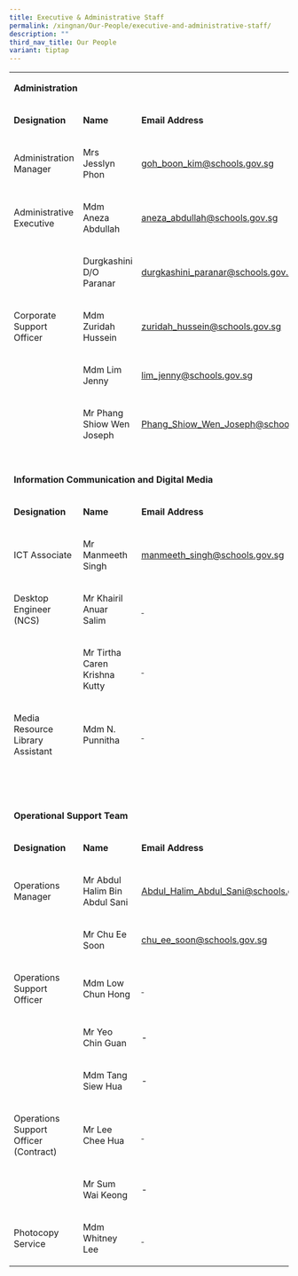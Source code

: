 ```yaml
---
title: Executive & Administrative Staff
permalink: /xingnan/Our-People/executive-and-administrative-staff/
description: ""
third_nav_title: Our People
variant: tiptap
---
```

<table style="minWidth: 75px">
<colgroup>
<col>
<col>
<col>
</colgroup>
<tbody>
<tr>
<td rowspan="1" colspan="3">
<p><strong>Administration</strong>
</p>
</td>
</tr>
<tr>
<td rowspan="1" colspan="1">
<p><strong>Designation</strong>
</p>
</td>
<td rowspan="1" colspan="1">
<p><strong>Name</strong>
</p>
</td>
<td rowspan="1" colspan="1">
<p><strong>Email Address</strong>
</p>
</td>
</tr>
<tr>
<td rowspan="1" colspan="1">
<p>Administration Manager</p>
</td>
<td rowspan="1" colspan="1">
<p>Mrs Jesslyn Phon</p>
</td>
<td rowspan="1" colspan="1">
<p><a href="mailto:goh_boon_kim@schools.gov.sg" rel="noopener noreferrer nofollow" target="_blank"><u>goh_boon_kim@schools.gov.sg</u></a>
</p>
</td>
</tr>
<tr>
<td rowspan="1" colspan="1">
<p>Administrative Executive</p>
</td>
<td rowspan="1" colspan="1">
<p>Mdm Aneza Abdullah</p>
</td>
<td rowspan="1" colspan="1">
<p><a href="mailto:aneza_abdullah@schools.gov.sg" rel="noopener noreferrer nofollow" target="_blank"><u>aneza_abdullah@schools.gov.sg</u></a>
</p>
</td>
</tr>
<tr>
<td rowspan="1" colspan="1">
<p></p>
</td>
<td rowspan="1" colspan="1">
<p>Durgkashini D/O Paranar</p>
</td>
<td rowspan="1" colspan="1">
<p><a href="mailto:durgkashini_paranar@schools.gov.sg" rel="noopener noreferrer nofollow" target="_blank">durgkashini_paranar@schools.gov.sg</a>
</p>
</td>
</tr>
<tr>
<td rowspan="1" colspan="1">
<p>Corporate Support Officer</p>
</td>
<td rowspan="1" colspan="1">
<p>Mdm Zuridah Hussein</p>
</td>
<td rowspan="1" colspan="1">
<p><a href="mailto:zuridah_hussein@schools.gov.sg" rel="noopener noreferrer nofollow" target="_blank"><u>zuridah_hussein@schools.gov.sg</u></a>
</p>
</td>
</tr>
<tr>
<td rowspan="1" colspan="1">
<p>&nbsp;</p>
</td>
<td rowspan="1" colspan="1">
<p>Mdm Lim Jenny</p>
</td>
<td rowspan="1" colspan="1">
<p><a href="mailto:lim_jenny@schools.gov.sg" rel="noopener noreferrer nofollow" target="_blank"><u>lim_jenny@schools.gov.sg</u></a>
</p>
</td>
</tr>
<tr>
<td rowspan="1" colspan="1">
<p>&nbsp;</p>
</td>
<td rowspan="1" colspan="1">
<p>Mr Phang Shiow Wen Joseph</p>
</td>
<td rowspan="1" colspan="1">
<p><a href="mailto:Phang_Shiow_Wen_Joseph@schools.gov.sg" rel="noopener noreferrer nofollow" target="_blank"><u>Phang_Shiow_Wen_Joseph@schools.gov.sg</u></a>
</p>
</td>
</tr>
<tr>
<td rowspan="1" colspan="1">
<p></p>
<p></p>
</td>
<td rowspan="1" colspan="1">
<p></p>
</td>
<td rowspan="1" colspan="1">
<p></p>
</td>
</tr>
<tr>
<td rowspan="1" colspan="3">
<p><strong>Information Communication and Digital Media</strong>
</p>
</td>
</tr>
<tr>
<td rowspan="1" colspan="1">
<p><strong>Designation</strong>
</p>
</td>
<td rowspan="1" colspan="1">
<p><strong>Name</strong>
</p>
</td>
<td rowspan="1" colspan="1">
<p><strong>Email Address</strong>
</p>
</td>
</tr>
<tr>
<td rowspan="1" colspan="1">
<p>ICT Associate</p>
</td>
<td rowspan="1" colspan="1">
<p>Mr Manmeeth Singh</p>
</td>
<td rowspan="1" colspan="1">
<p><a href="mailto:manmeeth_singh@schools.gov.sg" rel="noopener noreferrer nofollow" target="_blank"><u>manmeeth_singh@schools.gov.sg</u></a>
</p>
</td>
</tr>
<tr>
<td rowspan="1" colspan="1">
<p>Desktop Engineer (NCS)</p>
</td>
<td rowspan="1" colspan="1">
<p>Mr Khairil Anuar Salim</p>
</td>
<td rowspan="1" colspan="1">
<p><u>&nbsp;</u>
</p>
</td>
</tr>
<tr>
<td rowspan="1" colspan="1">
<p>&nbsp;</p>
</td>
<td rowspan="1" colspan="1">
<p>Mr Tirtha Caren Krishna Kutty</p>
</td>
<td rowspan="1" colspan="1">
<p><u>&nbsp;</u>
</p>
</td>
</tr>
<tr>
<td rowspan="1" colspan="1">
<p>Media Resource Library Assistant</p>
</td>
<td rowspan="1" colspan="1">
<p>Mdm N. Punnitha</p>
</td>
<td rowspan="1" colspan="1">
<p><u>&nbsp;</u>
</p>
</td>
</tr>
<tr>
<td rowspan="1" colspan="1">
<p>&nbsp;</p>
</td>
<td rowspan="1" colspan="1">
<p>&nbsp;</p>
</td>
<td rowspan="1" colspan="1">
<p></p>
</td>
</tr>
<tr>
<td rowspan="1" colspan="3">
<p><strong>Operational Support Team</strong>
</p>
</td>
</tr>
<tr>
<td rowspan="1" colspan="1">
<p><strong>Designation</strong>
</p>
</td>
<td rowspan="1" colspan="1">
<p><strong>Name</strong>
</p>
</td>
<td rowspan="1" colspan="1">
<p><strong>Email Address</strong>
</p>
</td>
</tr>
<tr>
<td rowspan="1" colspan="1">
<p>Operations Manager</p>
</td>
<td rowspan="1" colspan="1">
<p>Mr Abdul Halim Bin Abdul Sani</p>
</td>
<td rowspan="1" colspan="1">
<p><a href="mailto:Abdul_Halim_Abdul_Sani@schools.gov.sg" rel="noopener noreferrer nofollow" target="_blank"><u>Abdul_Halim_Abdul_Sani@schools.gov.sg</u></a>
</p>
</td>
</tr>
<tr>
<td rowspan="1" colspan="1">
<p>&nbsp;</p>
</td>
<td rowspan="1" colspan="1">
<p>Mr Chu Ee Soon</p>
</td>
<td rowspan="1" colspan="1">
<p><a href="mailto:chu_ee_soon@schools.gov.sg" rel="noopener noreferrer nofollow" target="_blank"><u>chu_ee_soon@schools.gov.sg</u></a>
</p>
</td>
</tr>
<tr>
<td rowspan="1" colspan="1">
<p>Operations Support Officer</p>
</td>
<td rowspan="1" colspan="1">
<p>Mdm Low Chun Hong</p>
</td>
<td rowspan="1" colspan="1">
<p><u>&nbsp;</u>
</p>
</td>
</tr>
<tr>
<td rowspan="1" colspan="1">
<p></p>
</td>
<td rowspan="1" colspan="1">
<p>Mr Yeo Chin Guan</p>
</td>
<td rowspan="1" colspan="1">
<p>-</p>
</td>
</tr>
<tr>
<td rowspan="1" colspan="1">
<p></p>
</td>
<td rowspan="1" colspan="1">
<p>Mdm Tang Siew Hua</p>
</td>
<td rowspan="1" colspan="1">
<p>-</p>
</td>
</tr>
<tr>
<td rowspan="1" colspan="1">
<p>Operations Support Officer (Contract)</p>
</td>
<td rowspan="1" colspan="1">
<p>Mr Lee Chee Hua</p>
</td>
<td rowspan="1" colspan="1">
<p><u>&nbsp;</u>
</p>
</td>
</tr>
<tr>
<td rowspan="1" colspan="1">
<p></p>
</td>
<td rowspan="1" colspan="1">
<p>Mr Sum Wai Keong</p>
</td>
<td rowspan="1" colspan="1">
<p>-</p>
</td>
</tr>
<tr>
<td rowspan="1" colspan="1">
<p>Photocopy Service</p>
</td>
<td rowspan="1" colspan="1">
<p>Mdm Whitney Lee</p>
</td>
<td rowspan="1" colspan="1">
<p><u>&nbsp;</u>
</p>
</td>
</tr>
</tbody>
</table>
<p></p>